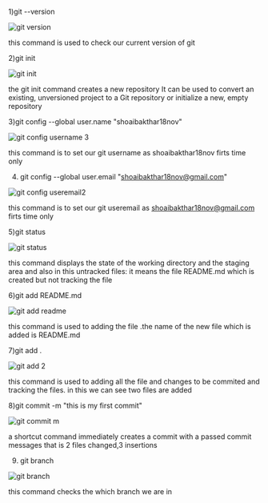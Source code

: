 1)git --version

![git version](https://user-images.githubusercontent.com/114742949/194249028-b624447f-6c8b-4564-9e73-ba6eded2bed9.png)

this command is used to check our current version of git

2)git init

![git init](https://user-images.githubusercontent.com/114742949/194251064-7bc2d427-c06d-4b83-aba3-49650e2abbfb.png)

the git init command creates a new repository 
It can be used to convert an existing, unversioned project to a Git repository or initialize a new, empty repository

3)git config --global user.name "shoaibakthar18nov"

![git config username 3](https://user-images.githubusercontent.com/114742949/194276421-87ffd4e9-4eaa-4af9-a6ea-1a63b726031a.png)


this command is to set our git username as shoaibakthar18nov firts time only

4) git config --global user.email "shoaibakthar18nov@gmail.com"

![git config useremail2](https://user-images.githubusercontent.com/114742949/194276740-03d140a9-fb30-4a02-97b8-699f9c8c3d31.png)

this command is to set our git useremail as shoaibakthar18nov@gmail.com firts time only

5)git status

![git status](https://user-images.githubusercontent.com/114742949/194277242-69d28122-fe5b-4c71-8ffd-af9440281b14.png)

this command displays the state of the working directory 
and the staging area and also in this untracked files: it means the file README.md which is created but not tracking the file

6)git add README.md

![git add readme](https://user-images.githubusercontent.com/114742949/194278894-d152304d-f941-4334-b02b-1c3cf8f99de8.png)

this command is used to adding the file .the name of the new file which is added is README.md

7)git add .

![git add 2](https://user-images.githubusercontent.com/114742949/194281052-25b3d546-de68-4fae-9f6a-26b6303d8e83.png)


this command is used to adding all the file and changes to be commited and tracking the files.
in this we can see two files are added


8)git commit -m "this is my first commit"

![git commit m](https://user-images.githubusercontent.com/114742949/194284712-669d4e20-cb5c-4305-8908-43e2fccf560c.png)

a shortcut command immediately creates a commit with a passed commit messages that is 2 files changed,3 insertions

9) git branch

![git branch](https://user-images.githubusercontent.com/114742949/194285863-ccb728e6-be54-46cf-91e4-c292c4e0e1b1.png)

this command checks the which branch we are in 
